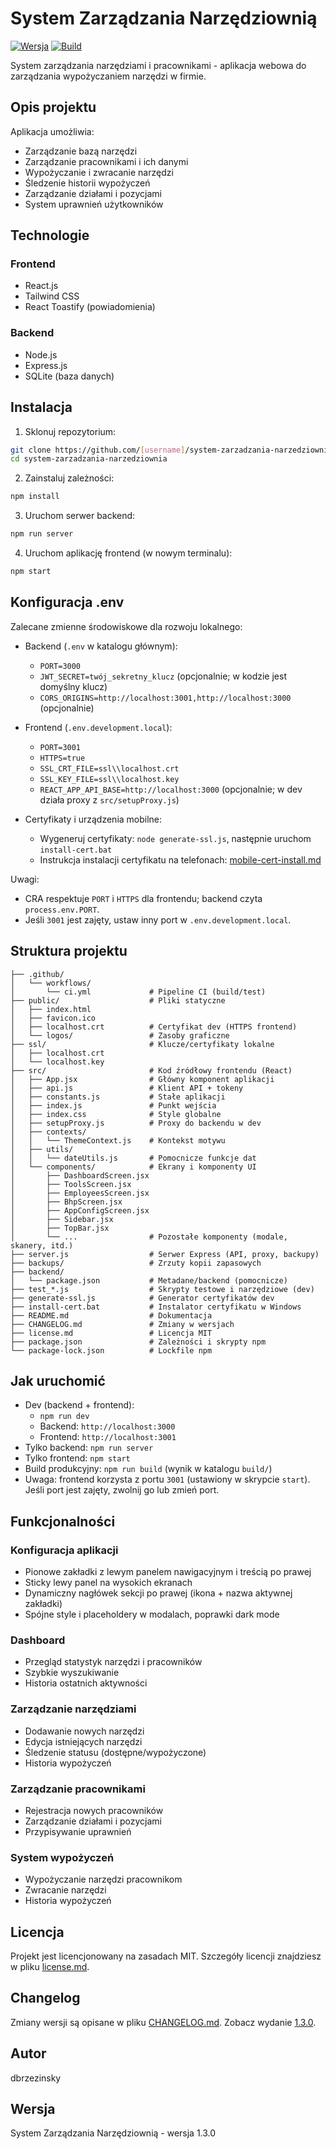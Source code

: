 # System Zarządzania Narzędziownią

[![Wersja](https://img.shields.io/badge/version-1.3.0-blue)](https://github.com/RexEtImperator/system-zarzadzania-narzedziownia/releases/tag/1.3.0)
[![Build](https://github.com/RexEtImperator/system-zarzadzania-narzedziownia/actions/workflows/ci.yml/badge.svg?branch=main)](https://github.com/RexEtImperator/system-zarzadzania-narzedziownia/actions/workflows/ci.yml)

System zarządzania narzędziami i pracownikami - aplikacja webowa do zarządzania wypożyczaniem narzędzi w firmie.

## Opis projektu

Aplikacja umożliwia:
- Zarządzanie bazą narzędzi
- Zarządzanie pracownikami i ich danymi
- Wypożyczanie i zwracanie narzędzi
- Śledzenie historii wypożyczeń
- Zarządzanie działami i pozycjami
- System uprawnień użytkowników

## Technologie

### Frontend
- React.js
- Tailwind CSS
- React Toastify (powiadomienia)

### Backend
- Node.js
- Express.js
- SQLite (baza danych)

## Instalacja

1. Sklonuj repozytorium:
```bash
git clone https://github.com/[username]/system-zarzadzania-narzedziownia.git
cd system-zarzadzania-narzedziownia
```

2. Zainstaluj zależności:
```bash
npm install
```

3. Uruchom serwer backend:
```bash
npm run server
```

4. Uruchom aplikację frontend (w nowym terminalu):
```bash
npm start
```

## Konfiguracja .env

Zalecane zmienne środowiskowe dla rozwoju lokalnego:

- Backend (`.env` w katalogu głównym):
  - `PORT=3000`
  - `JWT_SECRET=twój_sekretny_klucz` (opcjonalnie; w kodzie jest domyślny klucz)
  - `CORS_ORIGINS=http://localhost:3001,http://localhost:3000` (opcjonalnie)

- Frontend (`.env.development.local`):
  - `PORT=3001`
  - `HTTPS=true`
  - `SSL_CRT_FILE=ssl\\localhost.crt`
  - `SSL_KEY_FILE=ssl\\localhost.key`
  - `REACT_APP_API_BASE=http://localhost:3000` (opcjonalnie; w dev działa proxy z `src/setupProxy.js`)

- Certyfikaty i urządzenia mobilne:
  - Wygeneruj certyfikaty: `node generate-ssl.js`, następnie uruchom `install-cert.bat`
  - Instrukcja instalacji certyfikatu na telefonach: [mobile-cert-install.md](mobile-cert-install.md)

Uwagi:
- CRA respektuje `PORT` i `HTTPS` dla frontendu; backend czyta `process.env.PORT`.
- Jeśli `3001` jest zajęty, ustaw inny port w `.env.development.local`.

## Struktura projektu

```
├── .github/
│   └── workflows/
│       └── ci.yml             # Pipeline CI (build/test)
├── public/                    # Pliki statyczne
│   ├── index.html
│   ├── favicon.ico
│   ├── localhost.crt          # Certyfikat dev (HTTPS frontend)
│   └── logos/                 # Zasoby graficzne
├── ssl/                       # Klucze/certyfikaty lokalne
│   ├── localhost.crt
│   └── localhost.key
├── src/                       # Kod źródłowy frontendu (React)
│   ├── App.jsx                # Główny komponent aplikacji
│   ├── api.js                 # Klient API + tokeny
│   ├── constants.js           # Stałe aplikacji
│   ├── index.js               # Punkt wejścia
│   ├── index.css              # Style globalne
│   ├── setupProxy.js          # Proxy do backendu w dev
│   ├── contexts/
│   │   └── ThemeContext.js    # Kontekst motywu
│   ├── utils/
│   │   └── dateUtils.js       # Pomocnicze funkcje dat
│   └── components/            # Ekrany i komponenty UI
│       ├── DashboardScreen.jsx
│       ├── ToolsScreen.jsx
│       ├── EmployeesScreen.jsx
│       ├── BhpScreen.jsx
│       ├── AppConfigScreen.jsx
│       ├── Sidebar.jsx
│       ├── TopBar.jsx
│       └── ...                # Pozostałe komponenty (modale, skanery, itd.)
├── server.js                  # Serwer Express (API, proxy, backupy)
├── backups/                   # Zrzuty kopii zapasowych
├── backend/
│   └── package.json           # Metadane/backend (pomocnicze)
├── test_*.js                  # Skrypty testowe i narzędziowe (dev)
├── generate-ssl.js            # Generator certyfikatów dev
├── install-cert.bat           # Instalator certyfikatu w Windows
├── README.md                  # Dokumentacja
├── CHANGELOG.md               # Zmiany w wersjach
├── license.md                 # Licencja MIT
├── package.json               # Zależności i skrypty npm
└── package-lock.json          # Lockfile npm
```

## Jak uruchomić

- Dev (backend + frontend):
  - `npm run dev`
  - Backend: `http://localhost:3000`
  - Frontend: `http://localhost:3001`
- Tylko backend: `npm run server`
- Tylko frontend: `npm start`
- Build produkcyjny: `npm run build` (wynik w katalogu `build/`)
- Uwaga: frontend korzysta z portu `3001` (ustawiony w skrypcie `start`). Jeśli port jest zajęty, zwolnij go lub zmień port.

## Funkcjonalności

### Konfiguracja aplikacji
- Pionowe zakładki z lewym panelem nawigacyjnym i treścią po prawej
- Sticky lewy panel na wysokich ekranach
- Dynamiczny nagłówek sekcji po prawej (ikona + nazwa aktywnej zakładki)
- Spójne style i placeholdery w modalach, poprawki dark mode

### Dashboard
- Przegląd statystyk narzędzi i pracowników
- Szybkie wyszukiwanie
- Historia ostatnich aktywności

### Zarządzanie narzędziami
- Dodawanie nowych narzędzi
- Edycja istniejących narzędzi
- Śledzenie statusu (dostępne/wypożyczone)
- Historia wypożyczeń

### Zarządzanie pracownikami
- Rejestracja nowych pracowników
- Zarządzanie działami i pozycjami
- Przypisywanie uprawnień

### System wypożyczeń
- Wypożyczanie narzędzi pracownikom
- Zwracanie narzędzi
- Historia wypożyczeń

## Licencja

Projekt jest licencjonowany na zasadach MIT. Szczegóły licencji znajdziesz w pliku [license.md](license.md).

## Changelog

Zmiany wersji są opisane w pliku [CHANGELOG.md](CHANGELOG.md). Zobacz wydanie [1.3.0](https://github.com/RexEtImperator/system-zarzadzania-narzedziownia/releases/tag/1.3.0).

## Autor
dbrzezinsky

## Wersja
System Zarządzania Narzędziownią - wersja 1.3.0
